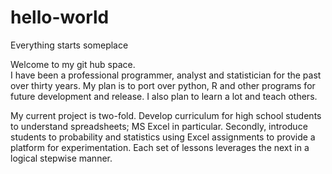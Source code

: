 # hello-world
Everything starts someplace

Welcome to my git hub space.  
I have been a professional programmer, analyst and statistician for the past over thirty years.
My plan is to port over python, R and other programs for future development and release.
I also plan to learn a lot and teach others.

My current project is two-fold.  Develop curriculum for high school students to understand spreadsheets; MS Excel in particular.
Secondly, introduce students to probability and statistics using Excel assignments to provide a platform for experimentation.
Each set of lessons leverages the next in a logical stepwise manner.  
